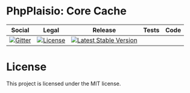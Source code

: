 # PhpPlaisio: Core Cache

<table>
<thead>
<tr>
<th>Social</th>
<th>Legal</th>
<th>Release</th>
<th>Tests</th>
<th>Code</th>
</tr>
</thead>
<tbody>
<tr>
<td>
<a href="https://gitter.im/PhpPlaisio/PhpPlaisio"><img src="https://badges.gitter.im/PhpPlaisio/PhpPlaisio.svg" alt="Gitter"/></a>
</td>
<td>
<a href="https://packagist.org/packages/plaisio/cache-core"><img src="https://poser.pugx.org/plaisio/cache-core/license" alt="License"/></a>
</td>
<td>
<a href="https://packagist.org/packages/plaisio/cache-core"><img src="https://poser.pugx.org/plaisio/cache-core/v/stable" alt="Latest Stable Version"/></a>
</td>
<td>
</tr>
</tbody>
</table>

#  License

This project is licensed under the MIT license.

